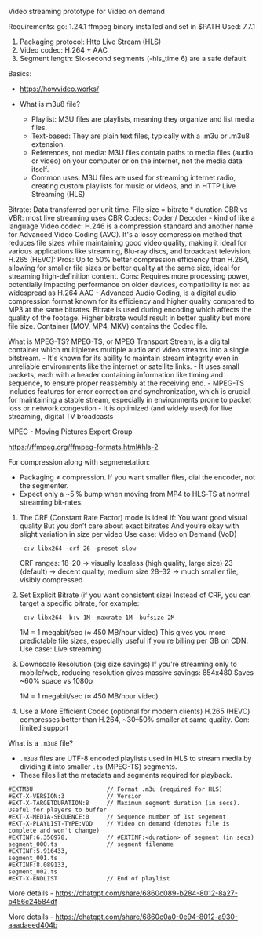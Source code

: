 Video streaming prototype for Video on demand

Requirements:
go: 1.24.1
ffmpeg binary installed and set in $PATH
Used: 7.7.1

1. Packaging protocol: Http Live Stream (HLS)
2. Video codec: H.264 + AAC
3. Segment length: Six‑second segments (-hls_time 6) are a safe default.

Basics:
- https://howvideo.works/ 

- What is m3u8 file?
    - Playlist: M3U files are playlists, meaning they organize and list media files. 
    - Text-based: They are plain text files, typically with a .m3u or .m3u8 extension. 
    - References, not media: M3U files contain paths to media files (audio or video) on your computer or on the internet, not the media data itself. 
    - Common uses: M3U files are used for streaming internet radio, creating custom playlists for music or videos, and in HTTP Live Streaming (HLS)


Bitrate: Data transferred per unit time.
File size = bitrate * duration
CBR vs VBR: most live streaming uses CBR
Codecs: Coder / Decoder - kind of like a language
    Video codec: 
        H.246 is a compression standard and another name for Advanced Video Coding (AVC). It's a lossy compression method that reduces file sizes while maintaining good video quality, making it ideal for various applications like streaming, Blu-ray discs, and broadcast television. 
        H.265 (HEVC):
        Pros: Up to 50% better compression efficiency than H.264, allowing for smaller file sizes or better quality at the same size, ideal for streaming high-definition content. 
        Cons: Requires more processing power, potentially impacting performance on older devices, compatibility is not as widespread as H.264
    AAC - Advanced Audio Coding, is a digital audio compression format known for its efficiency and higher quality compared to MP3 at the same bitrates.
    Bitrate is used during encoding which affects the quality of the footage. Higher bitrate would result in better quality but more file size.
    Container (MOV, MP4, MKV) contains the Codec file.

What is MPEG-TS?
    MPEG-TS, or MPEG Transport Stream, is a digital container which multiplexes multiple audio and video streams into a single bitstream. 
    - It's known for its ability to maintain stream integrity even in unreliable environments like the internet or satellite links.
    - It uses small packets, each with a header containing information like timing and sequence, to ensure proper reassembly at the receiving end. 
    - MPEG-TS includes features for error correction and synchronization, which is crucial for maintaining a stable stream, especially in environments prone to packet loss or network congestion
    - It is optimized (and widely used) for live streaming, digital TV broadcasts

MPEG - Moving Pictures Expert Group

https://ffmpeg.org/ffmpeg-formats.html#hls-2


For compression along with segmenetation:

- Packaging ≠ compression. If you want smaller files, dial the encoder, not the segmenter.
- Expect only a ~5 % bump when moving from MP4 to HLS‑TS at normal streaming bit‑rates.

1. The CRF (Constant Rate Factor) mode is ideal if:
    You want good visual quality
    But you don’t care about exact bitrates
    And you’re okay with slight variation in size per video
    Use case: Video on Demand (VoD)

    ```
    -c:v libx264 -crf 26 -preset slow
    ```

    CRF ranges:
    18–20 → visually lossless (high quality, large size)
    23 (default) → decent quality, medium size
    28–32 → much smaller file, visibly compressed

2. Set Explicit Bitrate (if you want consistent size)
    Instead of CRF, you can target a specific bitrate, for example:

    ```
    -c:v libx264 -b:v 1M -maxrate 1M -bufsize 2M
    ```
    1M = 1 megabit/sec (≈ 450 MB/hour video)
    This gives you more predictable file sizes, especially useful if you're billing per GB on CDN.
    Use case: Live streaming


 3. Downscale Resolution (big size savings)
    If you're streaming only to mobile/web, reducing resolution gives massive savings:
    854x480	Saves ~60% space vs 1080p

    1M = 1 megabit/sec (≈ 450 MB/hour video)

4. Use a More Efficient Codec (optional for modern clients)
    H.265 (HEVC) compresses better than H.264, ~30–50% smaller at same quality. Con: limited support


What is a `.m3u8` file?

- `.m3u8` files are UTF-8 encoded playlists used in HLS to stream media by dividing it into smaller `.ts` (MPEG-TS) segments.
- These files list the metadata and segments required for playback.

```
#EXTM3U                     // Format .m3u (required for HLS)
#EXT-X-VERSION:3            // Version
#EXT-X-TARGETDURATION:8     // Maximum segment duration (in secs). Useful for players to buffer
#EXT-X-MEDIA-SEQUENCE:0     // Sequence number of 1st segement 
#EXT-X-PLAYLIST-TYPE:VOD    // Video on demand (denotes file is complete and won't change)
#EXTINF:6.350978,           // #EXTINF:<duration> of segment (in secs)
segment_000.ts              // segment filename
#EXTINF:5.916433,
segment_001.ts
#EXTINF:8.089133,
segment_002.ts
#EXT-X-ENDLIST              // End of playlist

```

More details - https://chatgpt.com/share/6860c089-b284-8012-8a27-b456c24584df

More details - https://chatgpt.com/share/6860c0a0-0e94-8012-a930-aaadaeed404b
